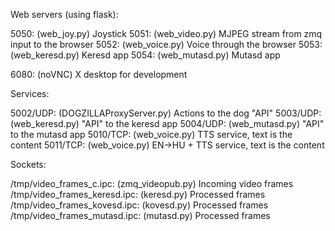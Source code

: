 Web servers (using flask):

5050: (web_joy.py)    Joystick
5051: (web_video.py)  MJPEG stream from zmq input to the browser
5052: (web_voice.py)  Voice through the browser
5053: (web_keresd.py) Keresd app
5054: (web_mutasd.py) Mutasd app

6080: (noVNC)         X desktop for development

Services:

5002/UDP: (DOGZILLAProxyServer.py)  Actions to the dog "API"
5003/UDP: (web_keresd.py)           "API" to the keresd app
5004/UDP: (web_mutasd.py)           "API" to the mutasd app
5010/TCP: (web_voice.py)            TTS service, text is the content
5011/TCP: (web_voice.py)            EN->HU + TTS service, text is the content

Sockets:

/tmp/video_frames_c.ipc: (zmq_videopub.py)     Incoming video frames
/tmp/video_frames_keresd.ipc: (keresd.py)      Processed frames
/tmp/video_frames_kovesd.ipc: (kovesd.py)      Processed frames
/tmp/video_frames_mutasd.ipc: (mutasd.py)      Processed frames
